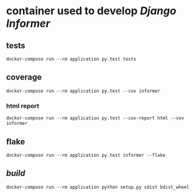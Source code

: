 # container used to develop _Django Informer_

## tests

```
docker-compose run --rm application py.test tests
```

## coverage

```
docker-compose run --rm application py.test --cov informer
```

### html report

```
docker-compose run --rm application py.test --cov-report html --cov informer
```

## flake

```
docker-compose run --rm application py.test informer --flake
```

## _build_

```
docker-compose run --rm application python setup.py sdist bdist_wheel
```
